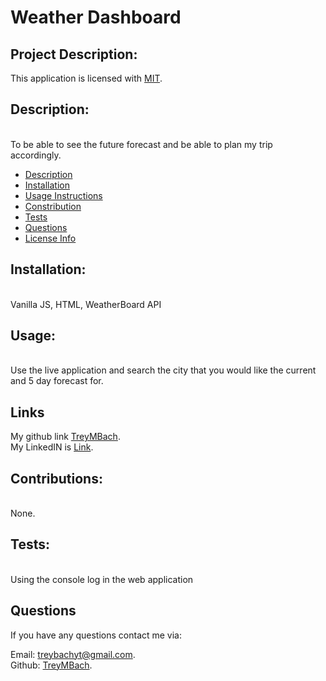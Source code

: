 # Weather Dashboard
  
  ## Project Description:

  
  This application is licensed with <a href="undefined">MIT</a>. 
  

  <h2 id="description">Description:</h2>
  <br>
    To be able to see the future forecast and be able to plan my trip accordingly.
  <br>

  - <a href="#description">Description</a><br>
  - <a href="#installation">Installation</a><br>
  - <a href="#usage">Usage Instructions</a><br>
  - <a href="#contribution">Constribution</a><br>
  - <a href="#tests">Tests</a><br>
  - <a href="#questions">Questions</a><br>
  - <a href="#license">License Info</a><br>

  <h2 id="installation">Installation:</h2>
  <br>
      Vanilla JS, HTML, WeatherBoard API
  <br>

  <h2 id="usage">Usage:</h2>
  <br>
      Use the live application and search the city that you would like the current and 5 day forecast for.
  <br>
    
  ## Links

  My github link <a href="https://github.com/TreyMBach">TreyMBach</a>.  
  My LinkedIN is <a href="https://github.com/Link">Link</a>.

  <h2 id="contribute">Contributions:</h2>
  <br>
      None.
  <br>

    
  <h2 id="tests">Tests:</h2>
  <br>
      Using the console log in the web application
  <br>
    
  ## Questions

  If you have any questions contact me via:

  Email: treybachyt@gmail.com. <br>
  Github: <a href="https://github.com/TreyMBach">TreyMBach</a>.

  